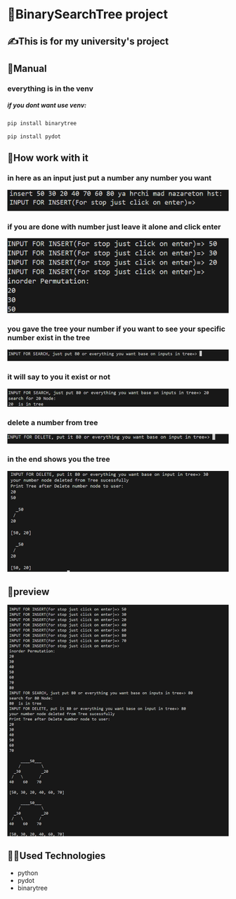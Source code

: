 # 🎉BinarySearchTree project
## ✍️This is for my university's project
## 🧑Manual
### everything is in the venv
##### if you dont want use venv:
```
pip install binarytree 
```
```
pip install pydot
```
## 👷How work with it

### in here as an input just put a number any number you want

<img alt='pic' src='Capture1.PNG'>

### if you are done with number just leave it alone and click enter

<img alt='pic' src='Capture2.PNG'>

### you gave the tree your number if you want to see your specific number exist in the tree

<img alt='pic' src='Capture3.PNG'>

### it will say to you it exist or not

<img alt='pic' src='Capture4.PNG'>

### delete a number from tree

<img alt='pic' src='Capture5.PNG'>

### in the end shows you the tree

<img alt='pic' src='Capture6.PNG'>


## 🎥preview
<img alt='pic' src='Capture7.PNG'>

## 👨‍💻Used Technologies

- python
- pydot
- binarytree

